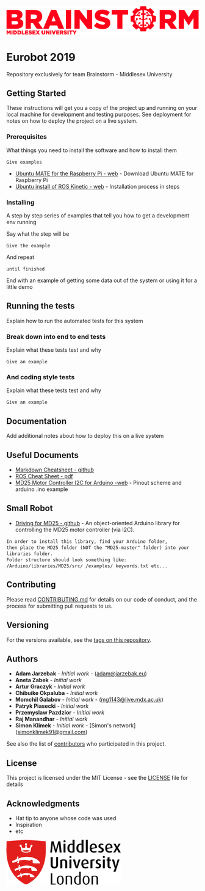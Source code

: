 ![Alt text](others/logos/logo_brainstorm_md.png?raw=true "Brainstorm")

# Eurobot 2019

Repository exclusively for team Brainstorm - Middlesex University

## Getting Started

These instructions will get you a copy of the project up and running on your local machine for development and testing purposes. See deployment for notes on how to deploy the project on a live system.

### Prerequisites

What things you need to install the software and how to install them

```
Give examples
```
* [Ubuntu MATE for the Raspberry Pi - web](https://ubuntu-mate.org/download/) - Download Ubuntu MATE for Raspberry Pi
* [Ubuntu install of ROS Kinetic - web](http://wiki.ros.org/kinetic/Installation/Ubuntu) - Installation process in steps

### Installing

A step by step series of examples that tell you how to get a development env running

Say what the step will be

```
Give the example
```

And repeat

```
until finished
```

End with an example of getting some data out of the system or using it for a little demo

## Running the tests

Explain how to run the automated tests for this system

### Break down into end to end tests

Explain what these tests test and why

```
Give an example
```

### And coding style tests

Explain what these tests test and why

```
Give an example
```

## Documentation

Add additional notes about how to deploy this on a live system

## Useful Documents

* [Markdown Cheatsheet - github](https://github.com/adam-p/markdown-here/wiki/Markdown-Cheatsheet)
* [ROS Cheat Sheet - pdf](http://www.tedusar.eu/files/summerschool2013/ROScheatsheet.pdf)
* [MD25 Motor Controller I2C for Arduino -web](https://www.robot-electronics.co.uk/htm/arduino_examples.htm#MD25%20RD02%20Motor%20Controller) - Pinout scheme and arduino .ino example

## Small Robot

* [Driving for MD25 - github](https://github.com/DiefBell/MD25) - An object-oriented Arduino library for controlling the MD25 motor controller (via I2C).

```
In order to install this library, find your Arduino folder, 
then place the MD25 folder (NOT the "MD25-master" folder) into your libraries folder. 
Folder structure should look something like:
/Arduino/libraries/MD25/src/ /examples/ keywords.txt etc...
```

## Contributing

Please read [CONTRIBUTING.md](https://gist.github.com/PurpleBooth/b24679402957c63ec426) for details on our code of conduct, and the process for submitting pull requests to us.

## Versioning

For the versions available, see the [tags on this repository](https://github.com/your/project/tags). 

## Authors

* **Adam Jarzebak** - *Initial work* - (adam@jarzebak.eu)
* **Aneta Zabek** - *Initial work* 
* **Artur Graczyk** - *Initial work* 
* **Chibuike Okpaluba** - *Initial work* 
* **Momchil Galabov** - *Initial work* - (mg1143@live.mdx.ac.uk)
* **Patryk Piasecki** - *Initial work* 
* **Przemyslaw Pazdzior** - *Initial work* 
* **Raj Manandhar** - *Initial work* 
* **Simon Klimek** - *Initial work* - [Simon's network] (simonklimek91@gmail.com)

See also the list of [contributors](https://github.com/simonklimek/eurobot2019/graphs/contributors) who participated in this project.

## License

This project is licensed under the MIT License - see the [LICENSE](LICENSE) file for details

## Acknowledgments

* Hat tip to anyone whose code was used
* Inspiration
* etc

![Alt text](others/logos/logo_middlesex_sm.png?raw=true "Middlesex University of London")
